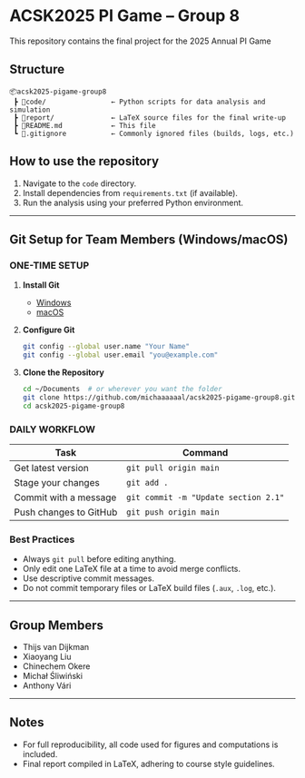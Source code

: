 # ACSK2025 PI Game – Group 8

This repository contains the final project for the 2025 Annual PI Game

## Structure

```
📦acsk2025-pigame-group8
 ┣ 📂code/                ← Python scripts for data analysis and simulation
 ┣ 📂report/              ← LaTeX source files for the final write-up
 ┣ 📜README.md            ← This file
 ┗ 📜.gitignore           ← Commonly ignored files (builds, logs, etc.)
```

## How to use the repository

1. Navigate to the `code` directory.
2. Install dependencies from `requirements.txt` (if available).
3. Run the analysis using your preferred Python environment.

---

## Git Setup for Team Members (Windows/macOS)

### ONE-TIME SETUP

1. **Install Git**
   - [Windows](https://git-scm.com/download/win)
   - [macOS](https://git-scm.com/download/mac)

2. **Configure Git**
   ```bash
   git config --global user.name "Your Name"
   git config --global user.email "you@example.com"
   ```

3. **Clone the Repository**
   ```bash
   cd ~/Documents  # or wherever you want the folder
   git clone https://github.com/michaaaaaal/acsk2025-pigame-group8.git
   cd acsk2025-pigame-group8
   ```

### DAILY WORKFLOW

| Task                        | Command                             |
|-----------------------------|--------------------------------------|
| Get latest version          | `git pull origin main`               |
| Stage your changes          | `git add .`                          |
| Commit with a message       | `git commit -m "Update section 2.1"` |
| Push changes to GitHub      | `git push origin main`               |

### Best Practices

- Always `git pull` before editing anything.
- Only edit one LaTeX file at a time to avoid merge conflicts.
- Use descriptive commit messages.
- Do not commit temporary files or LaTeX build files (`.aux`, `.log`, etc.).

---

## Group Members

- Thijs van Dijkman  
- Xiaoyang Liu  
- Chinechem Okere  
- Michał Śliwiński  
- Anthony Vári

---

## Notes

- For full reproducibility, all code used for figures and computations is included.
- Final report compiled in LaTeX, adhering to course style guidelines.
